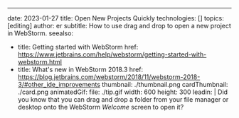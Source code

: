 ---
date: 2023-01-27
title: Open New Projects Quickly
technologies: []
topics: [editing]
author: er
subtitle: How to use drag and drop to open a new project in WebStorm.
seealso:
- title: Getting started with WebStorm
  href: https://www.jetbrains.com/help/webstorm/getting-started-with-webstorm.html
- title: What's new in WebStorm 2018.3
  href: https://blog.jetbrains.com/webstorm/2018/11/webstorm-2018-3/#other_ide_improvements
thumbnail: ./thumbnail.png
cardThumbnail: ./card.png
animatedGif:
  file: ./tip.gif
  width: 600
  height: 300
leadin: |
  Did you know that you can drag and drop a folder from your file manager or desktop onto the WebStorm _Welcome_ screen to open it?
